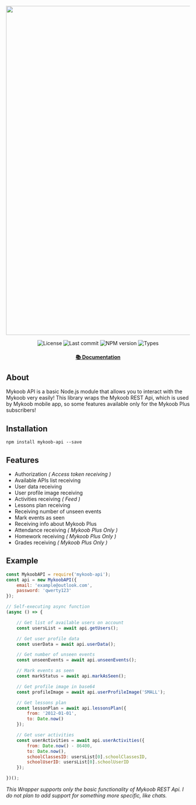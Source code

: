 <p align="center">
	<img src="https://raw.githubusercontent.com/Kirlovon/Mykoob-API/master/logo/logo.svg?sanitize=true" width="900">
</p>

<p align="center">
	<img src="https://img.shields.io/github/license/Kirlovon/Mykoob-API.svg" alt="License">
	<img src="https://img.shields.io/github/last-commit/Kirlovon/Mykoob-API.svg" alt="Last commit">
	<img src="https://img.shields.io/npm/v/mykoob-api.svg" alt="NPM version">
	<img src="https://img.shields.io/npm/types/mykoob-api.svg" alt="Types">
</p>

<h4 align="center">
	<a href="https://kirlovon.github.io/Mykoob-API/">📚 Documentation</a>
</h4>

## About

Mykoob API is a basic Node.js module that allows you to interact with the Mykoob very easily! This library wraps the Mykoob REST Api, which is used by Mykoob mobile app, so some features available only for the Mykoob Plus subscribers!

## Installation

```
npm install mykoob-api --save
```

## Features

-   Authorization _( Access token receiving )_
-   Available APIs list receiving
-   User data receiving
-   User profile image receiving
-   Activities receiving _( Feed )_
-   Lessons plan receiving
-   Receiving number of unseen events
-   Mark events as seen
-   Receiving info about Mykoob Plus
-   Attendance receiving _( Mykoob Plus Only )_
-   Homework receiving _( Mykoob Plus Only )_
-   Grades receiving _( Mykoob Plus Only )_

## Example

```javascript
const MykoobAPI = require('mykoob-api');
const api = new MykoobAPI({
	email: 'example@outlook.com',
	password: 'qwerty123'
});

// Self-executing async function
(async () => {

	// Get list of available users on account
	const usersList = await api.getUsers();

	// Get user profile data
	const userData = await api.userData();

	// Get number of unseen events
	const unseenEvents = await api.unseenEvents();

	// Mark events as seen
	const markStatus = await api.markAsSeen();

	// Get profile image in base64
	const profileImage = await api.userProfileImage('SMALL');

	// Get lessons plan
	const lessonPlan = await api.lessonsPlan({
		from: '2012-01-01',
		to: Date.now()
	});

	// Get user activities
	const userActivities = await api.userActivities({
		from: Date.now() - 86400,
		to: Date.now(),
		schoolClassesID: usersList[0].schoolClassesID,
		schoolUserID: usersList[0].schoolUserID
	});

})();
```

_This Wrapper supports only the basic functionality of Mykoob REST Api. I do not plan to add support for something more specific, like chats._